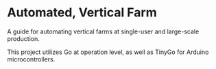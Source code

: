 # Automated, Vertical Farm
A guide for automating vertical farms at single-user and large-scale production.

This project utilizes Go at operation level, as well as TinyGo for Arduino microcontrollers.
